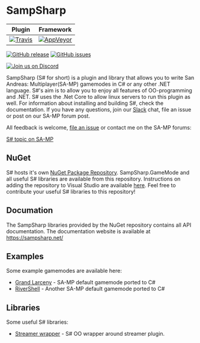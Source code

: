 SampSharp
=========

| Plugin | Framework |
|:------:|:---------:|
|[![Travis](https://img.shields.io/travis/ikkentim/SampSharp/master.svg)](https://travis-ci.org/ikkentim/SampSharp)|[![AppVeyor](https://img.shields.io/appveyor/ci/ikkentim/sampsharp/master.svg)](https://ci.appveyor.com/project/ikkentim/sampsharp/)|

[![GitHub release](https://img.shields.io/github/release/ikkentim/sampsharp.svg)](https://github.com/ikkentim/sampsharp/releases)
[![GitHub issues](https://img.shields.io/github/issues/ikkentim/sampsharp.svg)](https://github.com/ikkentim/sampsharp/issues)

[![Join us on Discord](https://discordapp.com/api/guilds/758751593725558794/widget.png?style=banner2)](https://discord.gg/gwcHpqp)

SampSharp (S# for short) is a plugin and library that allows you to write San Andreas: Multiplayer(SA-MP) gamemodes in C# or any other .NET language. S#'s aim is to allow you to enjoy all features of OO-programming and .NET. S# uses the .Net Core to allow linux servers to run this plugin as well. For information about installing and building S#, check the documentation. If you have any questions, join our [Slack] chat, file an issue or post on our SA-MP forum post.

All feedback is welcome, [file an issue](https://github.com/ikkentim/SampSharp/issues) or contact me on the SA-MP forums:

[S# topic on SA-MP]

NuGet
-----
S# hosts it's own [NuGet Package Repository][nuget repository]. SampSharp.GameMode and all useful S# libraries are available from this repository. Instructions on adding the repository to Visual Studio are available [here][nuget repository].
Feel free to contribute your useful S# libraries to this repository!

Documation
----------
The SampSharp libraries provided by the NuGet repository contains all API documentation. The documentation website is available at https://sampsharp.net/

Examples
--------
Some example gamemodes are available here:
- [Grand Larceny][GrandLarc] - SA-MP default gamemode ported to C#
- [RiverShell][RiverShell] - Another SA-MP default gamemode ported to C#

Libraries
---------
Some useful S# libraries:
- [Streamer wrapper][streamer] - S# OO wrapper around streamer plugin.

[slack]: https://sampsharp.herokuapp.com/
[my sa-mp profile]: http://forum.sa-mp.com/member.php?u=76946
[s# topic on sa-mp]: http://forum.sa-mp.com/showthread.php?t=511686

[nuget repository]: https://sampsharp.net/getting-started#adding-the-nuget-repository

[GrandLarc]: https://github.com/ikkentim/SampSharp-grandlarc
[RiverShell]: https://github.com/ikkentim/SampSharp-rivershell

[streamer]: https://github.com/ikkentim/SampSharp-streamer
